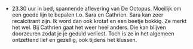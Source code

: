 - 23.30 uur in bed, spannende aflevering van De Octopus. Moeilijk om een goede lijn te bepalen t.o. Sara en Cathrien. Sara kan zeer recalcitrant zijn. Ik word dan ook krotaf en een beetje bokkig. Ze merkt het wel. Bij Cathrien gaat het weer heel anders. Die kan blijven doorzeuren zodat je je geduld verliest. Toch is ze in het algemeen ontzettend lief en gezellig, ook tijdens het klussen.
